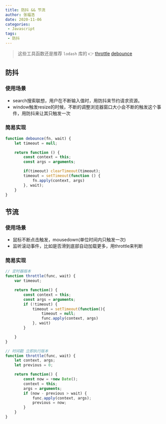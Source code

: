 ```yaml
---
title: 防抖 && 节流
author: 张福浩
date: 2020-11-06
categories:
 - Javascript
tags:
 - 防抖
---
```


> 这些工具函数还是推荐 `lodash` 库的 👉 [throttle](https://lodash.com/docs/4.17.15#throttle) [debounce](https://lodash.com/docs/4.17.15#debounce)

## 防抖

### 使用场景

- search搜索联想，用户在不断输入值时，用防抖来节约请求资源。
- window触发resize的时候，不断的调整浏览器窗口大小会不断的触发这个事件，用防抖来让其只触发一次

### 简易实现

```js
function debounce(fn, wait) {
	let timeout = null;

	return function () {
		const context = this;
		const args = arguments;

		if(timeout) clearTimeout(timeout);
		timeout = setTimeout(function () {
			fn.apply(context, args)
		}, wait);
	}
}
```

## 节流

### 使用场景

- 鼠标不断点击触发，mousedown(单位时间内只触发一次)
- 监听滚动事件，比如是否滑到底部自动加载更多，用throttle来判断

### 简易实现

```js
// 定时器版本
function throttle(func, wait) {
	var timeout;

	return function() {
		const context = this;
		const args = arguments;
		if (!timeout) {
			timeout = setTimeout(function(){
				timeout = null;
				func.apply(context, args)
			}, wait)
		}

	}
}

// 时间戳 立即执行版本
function throttle(func, wait) {
	let context, args;
	let previous = 0;

	return function() {
		const now = +new Date();
		context = this;
		args = arguments;
		if (now - previous > wait) {
			func.apply(context, args);
			previous = now;
		}
	}
}
```
